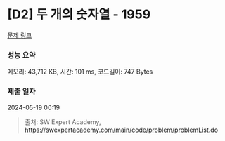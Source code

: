 # [D2] 두 개의 숫자열 - 1959 

[문제 링크](https://swexpertacademy.com/main/code/problem/problemDetail.do?contestProbId=AV5PpoFaAS4DFAUq) 

### 성능 요약

메모리: 43,712 KB, 시간: 101 ms, 코드길이: 747 Bytes

### 제출 일자

2024-05-19 00:19



> 출처: SW Expert Academy, https://swexpertacademy.com/main/code/problem/problemList.do